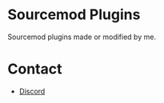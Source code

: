 # Sourcemod Plugins
Sourcemod plugins made or modified by me.

# Contact
* [Discord](https://discord.gg/cSdu8Uf)
